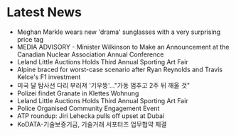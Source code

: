 # Latest News
-  Meghan Markle wears new 'drama' sunglasses with a very surprising price tag
-  MEDIA ADVISORY - Minister Wilkinson to Make an Announcement at the Canadian Nuclear Association Annual Conference
-  Leland Little Auctions Holds Third Annual Sporting Art Fair
-  Alpine braced for worst-case scenario after Ryan Reynolds and Travis Kelce's F1 investment
-  미국 달 탐사선 다리 부러져 '기우뚱'…"가동 멈추고 2주 뒤 깨울 것"
-  Polizei findet Granate in Klettes Wohnung
-  Leland Little Auctions Holds Third Annual Sporting Art Fair
-  Police Organised Community Engagement Event
-  ATP roundup: Jiri Lehecka pulls off upset at Dubai
-  KoDATA-기술보증기금, 기술거래 서포터즈 업무협약 체결

